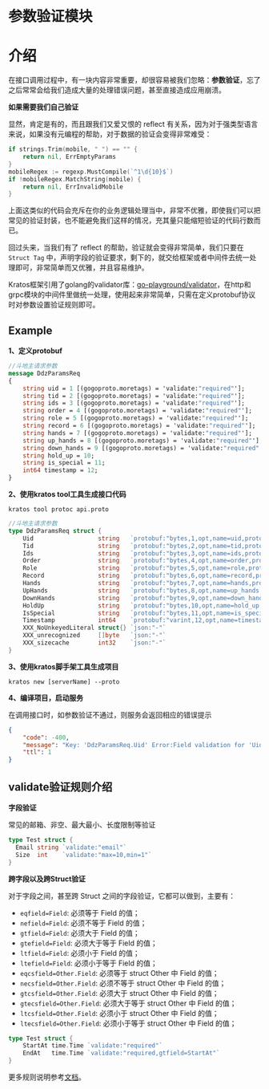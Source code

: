 # 参数验证模块

# 介绍

在接口调用过程中，有一块内容非常重要，却很容易被我们忽略：**参数验证**，忘了之后常常会给我们造成大量的处理错误问题，甚至直接造成应用崩溃。

**如果需要我们自己验证**

显然，肯定是有的，而且跟我们又爱又恨的 reflect 有关系，因为对于强类型语言来说，如果没有元编程的帮助，对于数据的验证会变得非常难受：

```go
if strings.Trim(mobile, " ") == "" {
    return nil, ErrEmptyParams
}
mobileRegex := regexp.MustCompile(`^1\d{10}$`)
if !mobileRegex.MatchString(mobile) {  
    return nil, ErrInvalidMobile
}
```

上面这类似的代码会充斥在你的业务逻辑处理当中，非常不优雅，即使我们可以把常见的验证封装，也不能避免我们这样的情况，充其量只能缩短验证的代码行数而已。

回过头来，当我们有了 reflect 的帮助，验证就会变得非常简单，我们只要在 `Struct Tag` 中，声明字段的验证要求，剩下的，就交给框架或者中间件去统一处理即可，非常简单而又优雅，并且容易维护。

Kratos框架引用了golang的validator库：[go-playground/validator](https://github.com/go-playground/validator)，在http和grpc模块的中间件里做统一处理，使用起来非常简单，只需在定义protobuf协议时对参数设置验证规则即可。

## Example

**1、定义protobuf**

```protobuf
//斗地主请求参数
message DdzParamsReq
{
    string uid = 1 [(gogoproto.moretags) = 'validate:"required"'];
    string tid = 2 [(gogoproto.moretags) = 'validate:"required"'];
    string ids = 3 [(gogoproto.moretags) = 'validate:"required"'];
    string order = 4 [(gogoproto.moretags) = 'validate:"required"'];
    string role = 5 [(gogoproto.moretags) = 'validate:"required"'];
    string record = 6 [(gogoproto.moretags) = 'validate:"required"'];
    string hands = 7 [(gogoproto.moretags) = 'validate:"required"'];
    string up_hands = 8 [(gogoproto.moretags) = 'validate:"required"'];
    string down_hands = 9 [(gogoproto.moretags) = 'validate:"required"'];
    string hold_up = 10;
    string is_special = 11;
    int64 timestamp = 12;
}
```

**2、使用kratos tool工具生成接口代码**

`kratos tool protoc api.proto`

```go
//斗地主请求参数
type DdzParamsReq struct {
	Uid                  string   `protobuf:"bytes,1,opt,name=uid,proto3" json:"uid,omitempty" validate:"required"`
	Tid                  string   `protobuf:"bytes,2,opt,name=tid,proto3" json:"tid,omitempty" validate:"required"`
	Ids                  string   `protobuf:"bytes,3,opt,name=ids,proto3" json:"ids,omitempty" validate:"required"`
	Order                string   `protobuf:"bytes,4,opt,name=order,proto3" json:"order,omitempty" validate:"required"`
	Role                 string   `protobuf:"bytes,5,opt,name=role,proto3" json:"role,omitempty" validate:"required"`
	Record               string   `protobuf:"bytes,6,opt,name=record,proto3" json:"record,omitempty" validate:"required"`
	Hands                string   `protobuf:"bytes,7,opt,name=hands,proto3" json:"hands,omitempty" validate:"required"`
	UpHands              string   `protobuf:"bytes,8,opt,name=up_hands,json=upHands,proto3" json:"up_hands,omitempty" validate:"required"`
	DownHands            string   `protobuf:"bytes,9,opt,name=down_hands,json=downHands,proto3" json:"down_hands,omitempty" validate:"required"`
	HoldUp               string   `protobuf:"bytes,10,opt,name=hold_up,json=holdUp,proto3" json:"hold_up,omitempty"`
	IsSpecial            string   `protobuf:"bytes,11,opt,name=is_special,json=isSpecial,proto3" json:"is_special,omitempty"`
	Timestamp            int64    `protobuf:"varint,12,opt,name=timestamp,proto3" json:"timestamp,omitempty"`
	XXX_NoUnkeyedLiteral struct{} `json:"-"`
	XXX_unrecognized     []byte   `json:"-"`
	XXX_sizecache        int32    `json:"-"`
}
```

**3、使用kratos脚手架工具生成项目**

`kratos new [serverName] --proto`

**4、编译项目，启动服务**

在调用接口时，如参数验证不通过，则服务会返回相应的错误提示

```json
{
    "code": -400,
    "message": "Key: 'DdzParamsReq.Uid' Error:Field validation for 'Uid' failed on the 'required' tag",
    "ttl": 1
}
```

## validate验证规则介绍

**字段验证**

常见的邮箱、非空、最大最小、长度限制等验证

```go
type Test struct {
  Email string `validate:"email"`
  Size  int    `validate:"max=10,min=1"`
}
```

**跨字段以及跨Struct验证**

对于字段之间，甚至跨 Struct 之间的字段验证，它都可以做到，主要有：

- `eqfield=Field`: 必须等于 Field 的值；
- `nefield=Field`: 必须不等于 Field 的值；
- `gtfield=Field`: 必须大于 Field 的值；
- `gtefield=Field`: 必须大于等于 Field 的值；
- `ltfield=Field`: 必须小于 Field 的值；
- `ltefield=Field`: 必须小于等于 Field 的值；
- `eqcsfield=Other.Field`: 必须等于 struct Other 中 Field 的值；
- `necsfield=Other.Field`: 必须不等于 struct Other 中 Field 的值；
- `gtcsfield=Other.Field`: 必须大于 struct Other 中 Field 的值；
- `gtecsfield=Other.Field`: 必须大于等于 struct Other 中 Field 的值；
- `ltcsfield=Other.Field`: 必须小于 struct Other 中 Field 的值；
- `ltecsfield=Other.Field`: 必须小于等于 struct Other 中 Field 的值；

```go
type Test struct {
	StartAt time.Time `validate:"required"`
	EndAt   time.Time `validate:"required,gtfield=StartAt"`
}
```

更多规则说明参考[文档](https://godoc.org/gopkg.in/go-playground/validator.v9)。